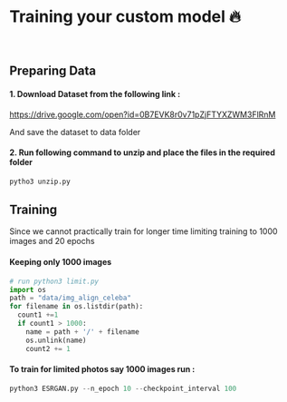 # Training your custom model :fire:
<br>

## Preparing Data
#### 1. Download Dataset from the following link : 
https://drive.google.com/open?id=0B7EVK8r0v71pZjFTYXZWM3FlRnM

And save the dataset to data folder

#### 2. Run following command to unzip and place the files in the required folder
```bash
pytho3 unzip.py
```

## Training
Since we cannot practically train for longer time limiting training to 1000 images and 20 epochs

#### Keeping only 1000 images
```python
# run python3 limit.py
import os
path = "data/img_align_celeba"
for filename in os.listdir(path):
  count1 +=1
  if count1 > 1000:
    name = path + '/' + filename
    os.unlink(name)
    count2 += 1
```
#### To train for limited photos say 1000 images run :
```python
python3 ESRGAN.py --n_epoch 10 --checkpoint_interval 100
```
